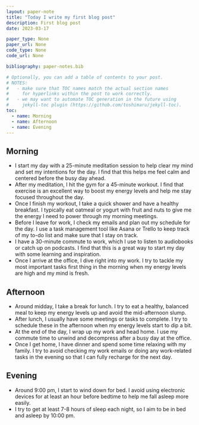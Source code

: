 ```yaml
---
layout: paper-note
title: "Today I write my first blog post"
description: First blog post
date: 2023-03-17

paper_type: None
paper_url: None 
code_type: None
code_url: None

bibliography: paper-notes.bib

# Optionally, you can add a table of contents to your post.
# NOTES:
#   - make sure that TOC names match the actual section names
#     for hyperlinks within the post to work correctly.
#   - we may want to automate TOC generation in the future using
#     jekyll-toc plugin (https://github.com/toshimaru/jekyll-toc).
toc:
  - name: Morning
  - name: Afternoon
  - name: Evening
---
```


## Morning

- I start my day with a 25-minute meditation session to help clear my mind and set my intentions for the day. I find that this helps me feel calm and centered before the busy day ahead.
- After my meditation, I hit the gym for a 45-minute workout. I find that exercise is an excellent way to boost my energy levels and help me stay focused throughout the day.
- Once I finish my workout, I take a quick shower and have a healthy breakfast. I typically eat oatmeal or yogurt with fruit and nuts to give me the energy I need to power through my morning meetings.
- Before I leave for work, I check my emails and plan out my schedule for the day. I use a task management tool like Asana or Trello to keep track of my to-do list and make sure that I stay on track.
- I have a 30-minute commute to work, which I use to listen to audiobooks or catch up on podcasts. I find that this is a great way to start my day with some learning and inspiration.
- Once I arrive at the office, I dive right into my work. I try to tackle my most important tasks first thing in the morning when my energy levels are high and my mind is fresh.

## Afternoon

- Around midday, I take a break for lunch. I try to eat a healthy, balanced meal to keep my energy levels up and avoid the mid-afternoon slump.
- After lunch, I usually have some meetings or tasks to complete. I try to schedule these in the afternoon when my energy levels start to dip a bit.
- At the end of the day, I wrap up my work and head home. I use my commute time to unwind and decompress after a busy day at the office.
- Once I get home, I have dinner and spend some time relaxing with my family. I try to avoid checking my work emails or doing any work-related tasks in the evening so that I can fully recharge for the next day.

## Evening

- Around 9:00 pm, I start to wind down for bed. I avoid using electronic devices for at least an hour before bedtime to help me fall asleep more easily.
- I try to get at least 7-8 hours of sleep each night, so I aim to be in bed and asleep by 10:00 pm.